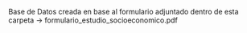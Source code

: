 Base de Datos creada en base al formulario adjuntado dentro de esta carpeta
-> formulario_estudio_socioeconomico.pdf